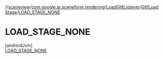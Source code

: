 //[sceneview](../../../../../index.md)/[com.google.ar.sceneform.rendering](../../../index.md)/[LoadGltfListener](../../index.md)/[GltfLoadStage](../index.md)/[LOAD_STAGE_NONE](index.md)

# LOAD_STAGE_NONE

[androidJvm]\
[LOAD_STAGE_NONE](index.md)
